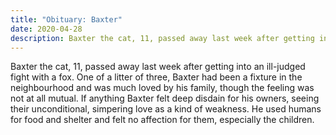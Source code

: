 ```yaml
---
title: "Obituary: Baxter"
date: 2020-04-28
description: Baxter the cat, 11, passed away last week after getting into an ill-judged fight with a fox.
---
```


Baxter the cat, 11, passed away last week after getting into an ill-judged fight with a fox. One of a litter of three, Baxter had been a fixture in the neighbourhood and was much loved by his family, though the feeling was not at all mutual. If anything Baxter felt deep disdain for his owners, seeing their unconditional, simpering love as a kind of weakness. He used humans for food and shelter and felt no affection for them, especially the children.
